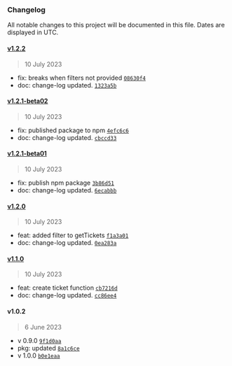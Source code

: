 ### Changelog

All notable changes to this project will be documented in this file. Dates are displayed in UTC.

#### [v1.2.2](https://github.com/saostad/freshdesk-client/compare/v1.2.1-beta02...v1.2.2)

> 10 July 2023

- fix: breaks when filters not provided [`08630f4`](https://github.com/saostad/freshdesk-client/commit/08630f47440b53fe9a4f0b8abbe028f961900ecd)
- doc: change-log updated. [`1323a5b`](https://github.com/saostad/freshdesk-client/commit/1323a5bbe1fb6742cebc250cc6569818db67d747)

#### [v1.2.1-beta02](https://github.com/saostad/freshdesk-client/compare/v1.2.1-beta01...v1.2.1-beta02)

> 10 July 2023

- fix: published package to npm [`4efc6c6`](https://github.com/saostad/freshdesk-client/commit/4efc6c6a0f94fb76e3a6448798a239362340c511)
- doc: change-log updated. [`cbccd33`](https://github.com/saostad/freshdesk-client/commit/cbccd3374d9f4cc8ea45f842893a6450d530073b)

#### [v1.2.1-beta01](https://github.com/saostad/freshdesk-client/compare/v1.2.0...v1.2.1-beta01)

> 10 July 2023

- fix: publish npm package [`3b86d51`](https://github.com/saostad/freshdesk-client/commit/3b86d515487b946dff6f866535b9514d1278d712)
- doc: change-log updated. [`6ecabbb`](https://github.com/saostad/freshdesk-client/commit/6ecabbb99f25837654fe7539c804b5eed5174156)

#### [v1.2.0](https://github.com/saostad/freshdesk-client/compare/v1.1.0...v1.2.0)

> 10 July 2023

- feat: added filter to getTickets [`f1a3a01`](https://github.com/saostad/freshdesk-client/commit/f1a3a0147de1950e976993ed29fbacb1a679dc5f)
- doc: change-log updated. [`0ea283a`](https://github.com/saostad/freshdesk-client/commit/0ea283a334418eea90d4f9e2b11da2d37b70fc9f)

#### [v1.1.0](https://github.com/saostad/freshdesk-client/compare/v1.0.2...v1.1.0)

> 10 July 2023

- feat: create ticket function [`cb7216d`](https://github.com/saostad/freshdesk-client/commit/cb7216da32103cceac694e974e3422bf089aa05a)
- doc: change-log updated. [`cc86ee4`](https://github.com/saostad/freshdesk-client/commit/cc86ee4a7416ed36b4e330a48cdab86bf67145bf)

#### v1.0.2

> 6 June 2023

- v 0.9.0 [`9f1d0aa`](https://github.com/saostad/freshdesk-client/commit/9f1d0aa4ef26aa7f22691873f099040477ba7b8d)
- pkg: updated [`8a1c6ce`](https://github.com/saostad/freshdesk-client/commit/8a1c6ce413a5afe0b1ba24f2777e39d5437df4fa)
- v 1.0.0 [`b0e1eaa`](https://github.com/saostad/freshdesk-client/commit/b0e1eaac01c8d326ff174b73da2a3c006f1a982e)

